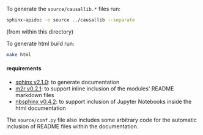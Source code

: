 To generate the `source/causallib.*` files run:
```bash
sphinx-apidoc -o source ../causallib --separate
```
(from within this directory)

To generate html build run:
```bash
make html
```

#### requirements
* [sphinx v2.1.0](http://www.sphinx-doc.org/en/master/): to generate documentation
* [m2r v0.2.1](https://github.com/miyakogi/m2r): to support inline inclusion of the modules' README markdown files
* [nbsphinx v0.4.2](https://nbsphinx.readthedocs.io): to support inclusion of Jupyter Notebooks inside the html 
  documentation

The `source/conf.py` file also includes some arbitrary code for the automatic 
inclusion of README files within the documentation.
